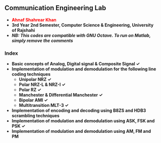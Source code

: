 ## Communication Engineering Lab
- <span style="color:red">**Ahnaf Shahrear Khan**</span>
- **3rd Year 2nd Semester, Computer Science & Engineering, University of Rajshahi**
- ***NB: This codes are compatible with GNU Octave. To run on Matlab, simply remove the comments***

### Index
- **Basic concepts of Analog, Digital signal & Composite Signal ✓**
- **Implementation of modulation and demodulation for the following line coding techniques** 
	- **Unipolar NRZ ✓**
	- **Polar NRZ-L & NRZ-I ✓**
	- **Polar RZ ✓**
	- **Manchester & Differential Manchester ✓**
	- **Bipolar AMI ✓**
	- **Multitransition MLT-3 ✓**
- **Implementation of encoding and decoding using B8ZS and HDB3 scrambling techniques**
- **Implementation of modulation and demodulation using ASK, FSK and PSK ✓**
- **Implementation of modulation and demodulation using AM, FM and PM**